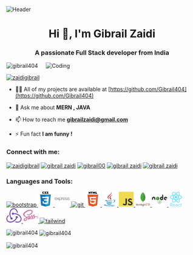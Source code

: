 ![Header](https://cdn-learn.adafruit.com/assets/assets/000/112/603/original/programming_GFP_GPHG_preview.png?1656018137)

<h1 align="center">Hi 👋, I'm Gibrail Zaidi</h1>
<h3 align="center">A passionate Full Stack developer from India</h3>

<img align="right" alt="Coding" width="400" src="https://cdn.dribbble.com/users/1162077/screenshots/3848914/media/7ed7d5ca074b48b328150e5a231e8d1f.gif">

<p align="left"> <img src="https://komarev.com/ghpvc/?username=gibrail404&label=Profile%20views&color=0e75b6&style=flat" alt="gibrail404" /> </p>

<p align="left"> <a href="https://twitter.com/zaidigibrail" target="blank"><img src="https://img.shields.io/twitter/follow/zaidigibrail?logo=twitter&style=for-the-badge" alt="zaidigibrail" /></a> </p>

- 👨‍💻 All of my projects are available at [https://github.com/Gibrail404](https://github.com/Gibrail404)

- 💬 Ask me about **MERN , JAVA**

- 📫 How to reach me **gibrailzaidi@gmail.com**

- ⚡ Fun fact **I am funny !**

<h3 align="left">Connect with me:</h3>
<p align="left">
<a href="https://twitter.com/zaidigibrail" target="blank"><img align="center" src="https://www.freepnglogos.com/uploads/twitter-x-logo-png/twitter-x-logo-png-9.png" alt="zaidigibrail" height="30" width="30" /></a>
<a href="https://www.linkedin.com/in/gibrail-zaidi-20023b225/" target="blank"><img align="center" src="https://upload.wikimedia.org/wikipedia/commons/f/f8/LinkedIn_icon_circle.svg" alt="gibrail zaidi" height="30" width="30" /></a>
<a href="https://instagram.com/gibrail00" target="blank"><img align="center" src="https://upload.wikimedia.org/wikipedia/commons/a/a5/Instagram_icon.png" alt="gibrail00" height="30" width="30" /></a>
<a href="https://www.youtube.com/channel/UCMSBzg4UR4uZSg9LkbIiwkA" target="blank"><img align="center" src="https://upload.wikimedia.org/wikipedia/commons/b/b8/YouTube_play_button_icon_%282013%E2%80%932017%29.svg" alt="gibrail zaidi" height="30" width="40" /></a>
<a href="https://leetcode.com/gibrailzaidi/" target="blank"><img align="center" src="https://upload.wikimedia.org/wikipedia/commons/thumb/1/19/LeetCode_logo_black.png/640px-LeetCode_logo_black.png" alt="gibrail zaidi" height="30" width="30" /></a>
</p>

<h3 align="left">Languages and Tools:</h3>
<p align="left"> <a href="https://getbootstrap.com" target="_blank" rel="noreferrer"> <img src="[https://raw.githubusercontent.com/devicons/devicon/master/icons/bootstrap/bootstrap-plain-wordmark.svg](https://avatars.githubusercontent.com/u/2918581?s=200&v=4)" alt="bootstrap" width="40" height="40"/> </a> <a href="https://www.w3schools.com/css/" target="_blank" rel="noreferrer"> <img src="https://raw.githubusercontent.com/devicons/devicon/master/icons/css3/css3-original-wordmark.svg" alt="css3" width="40" height="40"/> </a> <a href="https://expressjs.com" target="_blank" rel="noreferrer"> <img src="https://raw.githubusercontent.com/devicons/devicon/master/icons/express/express-original-wordmark.svg" alt="express" width="40" height="40"/> </a> <a href="https://git-scm.com/" target="_blank" rel="noreferrer"> <img src="https://www.vectorlogo.zone/logos/git-scm/git-scm-icon.svg" alt="git" width="40" height="40"/> </a> <a href="https://www.w3.org/html/" target="_blank" rel="noreferrer"> <img src="https://raw.githubusercontent.com/devicons/devicon/master/icons/html5/html5-original-wordmark.svg" alt="html5" width="40" height="40"/> </a> <a href="https://www.java.com" target="_blank" rel="noreferrer"> <img src="https://raw.githubusercontent.com/devicons/devicon/master/icons/java/java-original.svg" alt="java" width="40" height="40"/> </a> <a href="https://developer.mozilla.org/en-US/docs/Web/JavaScript" target="_blank" rel="noreferrer"> <img src="https://raw.githubusercontent.com/devicons/devicon/master/icons/javascript/javascript-original.svg" alt="javascript" width="40" height="40"/> </a> <a href="https://www.mongodb.com/" target="_blank" rel="noreferrer"> <img src="https://raw.githubusercontent.com/devicons/devicon/master/icons/mongodb/mongodb-original-wordmark.svg" alt="mongodb" width="40" height="40"/> </a> <a href="https://nodejs.org" target="_blank" rel="noreferrer"> <img src="https://raw.githubusercontent.com/devicons/devicon/master/icons/nodejs/nodejs-original-wordmark.svg" alt="nodejs" width="40" height="40"/> </a> <a href="https://reactjs.org/" target="_blank" rel="noreferrer"> <img src="https://raw.githubusercontent.com/devicons/devicon/master/icons/react/react-original-wordmark.svg" alt="react" width="40" height="40"/> </a> <a href="https://redux.js.org" target="_blank" rel="noreferrer"> <img src="https://raw.githubusercontent.com/devicons/devicon/master/icons/redux/redux-original.svg" alt="redux" width="40" height="40"/> </a> <a href="https://sass-lang.com" target="_blank" rel="noreferrer"> <img src="https://raw.githubusercontent.com/devicons/devicon/master/icons/sass/sass-original.svg" alt="sass" width="40" height="40"/> </a> <a href="https://tailwindcss.com/" target="_blank" rel="noreferrer"> <img src="https://www.vectorlogo.zone/logos/tailwindcss/tailwindcss-icon.svg" alt="tailwind" width="40" height="40"/> </a> </p>

<p><img align="left" src="https://github-readme-stats.vercel.app/api/top-langs?username=gibrail404&show_icons=true&locale=en&layout=compact" alt="gibrail404" /></p>

<p>&nbsp;<img align="center" src="https://github-readme-stats.vercel.app/api?username=gibrail404&show_icons=true&locale=en" alt="gibrail404" /></p>

<p><img align="center" src="https://github-readme-streak-stats.herokuapp.com/?user=gibrail404&" alt="gibrail404" /></p>


